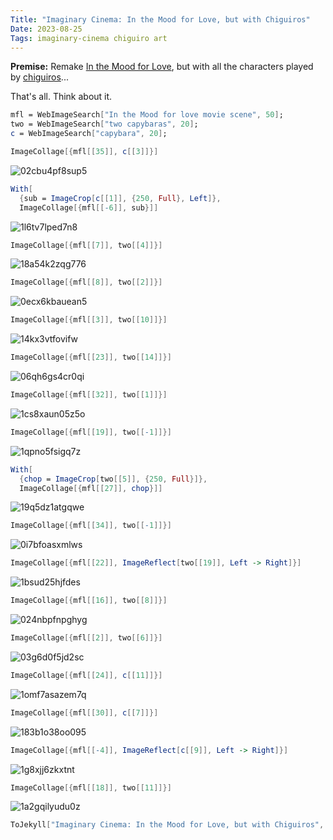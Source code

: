 ```yaml
---
Title: "Imaginary Cinema: In the Mood for Love, but with Chiguiros"
Date: 2023-08-25
Tags: imaginary-cinema chiguiro art
---
```


**Premise:**  Remake [In the Mood for Love](https://en.wikipedia.org/wiki/In_the_Mood_for_Love), but with all the characters played by [chiguiros](https://en.wikipedia.org/wiki/Capybara)...

That's all. Think about it.

```mathematica
mfl = WebImageSearch["In the Mood for love movie scene", 50];
two = WebImageSearch["two capybaras", 20];
c = WebImageSearch["capybara", 20]; 
```

```mathematica
ImageCollage[{mfl[[35]], c[[3]]}]
```

![02cbu4pf8sup5](/blog/images/2023/8/25/02cbu4pf8sup5.png)

```mathematica
With[
  {sub = ImageCrop[c[[1]], {250, Full}, Left]}, 
  ImageCollage[{mfl[[-6]], sub}]]
```

![1l6tv7lped7n8](/blog/images/2023/8/25/1l6tv7lped7n8.png)

```mathematica
ImageCollage[{mfl[[7]], two[[4]]}]
```

![18a54k2zqg776](/blog/images/2023/8/25/18a54k2zqg776.png)

```mathematica
ImageCollage[{mfl[[8]], two[[2]]}]
```

![0ecx6kbauean5](/blog/images/2023/8/25/0ecx6kbauean5.png)

```mathematica
ImageCollage[{mfl[[3]], two[[10]]}]
```

![14kx3vtfovifw](/blog/images/2023/8/25/14kx3vtfovifw.png)

```mathematica
ImageCollage[{mfl[[23]], two[[14]]}]
```

![06qh6gs4cr0qi](/blog/images/2023/8/25/06qh6gs4cr0qi.png)

```mathematica
ImageCollage[{mfl[[32]], two[[1]]}]
```

![1cs8xaun05z5o](/blog/images/2023/8/25/1cs8xaun05z5o.png)

```mathematica
ImageCollage[{mfl[[19]], two[[-1]]}]
```

![1qpno5fsigq7z](/blog/images/2023/8/25/1qpno5fsigq7z.png)

```mathematica
With[
  {chop = ImageCrop[two[[5]], {250, Full}]}, 
  ImageCollage[{mfl[[27]], chop}]]
```

![19q5dz1atgqwe](/blog/images/2023/8/25/19q5dz1atgqwe.png)

```mathematica
ImageCollage[{mfl[[34]], two[[-1]]}]
```

![0i7bfoasxmlws](/blog/images/2023/8/25/0i7bfoasxmlws.png)

```mathematica
ImageCollage[{mfl[[22]], ImageReflect[two[[19]], Left -> Right]}]
```

![1bsud25hjfdes](/blog/images/2023/8/25/1bsud25hjfdes.png)

```mathematica
ImageCollage[{mfl[[16]], two[[8]]}]
```

![024nbpfnpghyg](/blog/images/2023/8/25/024nbpfnpghyg.png)

```mathematica
ImageCollage[{mfl[[2]], two[[6]]}]
```

![03g6d0f5jd2sc](/blog/images/2023/8/25/03g6d0f5jd2sc.png)

```mathematica
ImageCollage[{mfl[[24]], c[[11]]}]
```

![1omf7asazem7q](/blog/images/2023/8/25/1omf7asazem7q.png)

```mathematica
ImageCollage[{mfl[[30]], c[[7]]}]
```

![183b1o38oo095](/blog/images/2023/8/25/183b1o38oo095.png)

```mathematica
ImageCollage[{mfl[[-4]], ImageReflect[c[[9]], Left -> Right]}]
```

![1g8xjj6zkxtnt](/blog/images/2023/8/25/1g8xjj6zkxtnt.png)

```mathematica
ImageCollage[{mfl[[18]], two[[11]]}]
```

![1a2gqilyudu0z](/blog/images/2023/8/25/1a2gqilyudu0z.png)

```mathematica
ToJekyll["Imaginary Cinema: In the Mood for Love, but with Chiguiros", "imaginary-cinema chiguiro art"]
```
